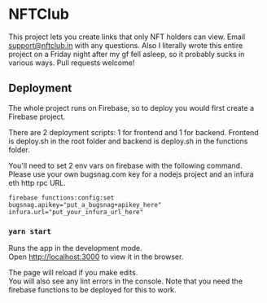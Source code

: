 # NFTClub

This project lets you create links that only NFT holders can view.  Email support@nftclub.in with any questions.  Also I literally wrote this entire project on a Friday night after my gf fell asleep, so it probably sucks in various ways.  Pull requests welcome!

## Deployment

The whole project runs on Firebase, so to deploy you would first create a Firebase project.

There are 2 deployment scripts: 1 for frontend and 1 for backend.  Frontend is deploy.sh in the root folder and backend is deploy.sh in the functions folder.

You'll need to set 2 env vars on firebase with the following command.  Please use your own bugsnag.com key for a nodejs project and an infura eth http rpc URL.

```
firebase functions:config:set bugsnag.apikey="put_a_bugsnag+apikey_here" infura.url="put_your_infura_url_here"
```

### `yarn start`

Runs the app in the development mode.\
Open [http://localhost:3000](http://localhost:3000) to view it in the browser.

The page will reload if you make edits.\
You will also see any lint errors in the console.
Note that you need the firebase functions to be deployed for this to work.
